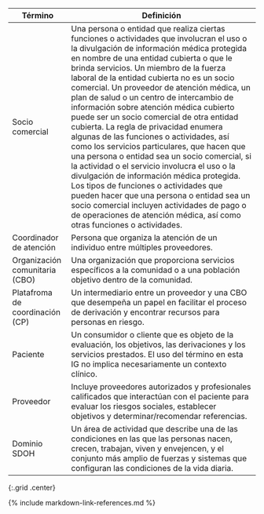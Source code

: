 
| Término   |  Definición |
| --------- | ----------- |
|  Socio comercial                       | Una persona o entidad que realiza ciertas funciones o actividades que involucran el uso o la divulgación de información médica protegida en nombre de una entidad cubierta o que le brinda servicios. Un miembro de la fuerza laboral de la entidad cubierta no es un socio comercial. Un proveedor de atención médica, un plan de salud o un centro de intercambio de información sobre atención médica cubierto puede ser un socio comercial de otra entidad cubierta. La regla de privacidad enumera algunas de las funciones o actividades, así como los servicios particulares, que hacen que una persona o entidad sea un socio comercial, si la actividad o el servicio involucra el uso o la divulgación de información médica protegida. Los tipos de funciones o actividades que pueden hacer que una persona o entidad sea un socio comercial incluyen actividades de pago o de operaciones de atención médica, así como otras funciones o actividades.   |
|  Coordinador de atención               | Persona que organiza la atención de un individuo entre múltiples proveedores.  |
|  Organización comunitaria (CBO)        | Una organización que proporciona servicios específicos a la comunidad o a una población objetivo dentro de la comunidad.  |
|  Platafroma de coordinación (CP)       | Un intermediario entre un proveedor y una CBO que desempeña un papel en facilitar el proceso de derivación y encontrar recursos para personas en riesgo.  |
|  Paciente                              | Un consumidor o cliente que es objeto de la evaluación, los objetivos, las derivaciones y los servicios prestados. El uso del término en esta IG no implica necesariamente un contexto clínico.  |
|  Proveedor                             | Incluye proveedores autorizados y profesionales calificados que interactúan con el paciente para evaluar los riesgos sociales, establecer objetivos y determinar/recomendar referencias.  |
|  Dominio SDOH                          | Un área de actividad que describe una de las condiciones en las que las personas nacen, crecen, trabajan, viven y envejencen, y el conjunto más amplio de fuerzas y sistemas que configuran las condiciones de la vida diaria.  |
{:.grid .center}


{% include markdown-link-references.md %}

